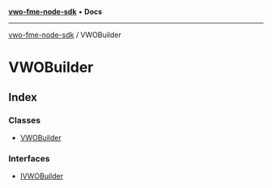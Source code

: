 [**vwo-fme-node-sdk**](../README.md) • **Docs**

---

[vwo-fme-node-sdk](../modules.md) / VWOBuilder

# VWOBuilder

## Index

### Classes

- [VWOBuilder](classes/VWOBuilder.md)

### Interfaces

- [IVWOBuilder](interfaces/IVWOBuilder.md)
